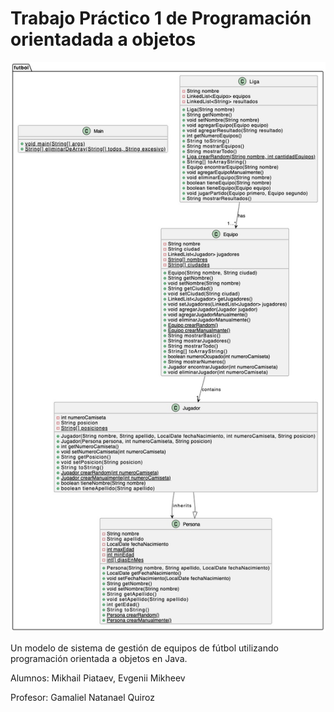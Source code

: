 <!DOCTYPE html>
<html lang="es">
<head>
    <meta charset="UTF-8">
    <meta name="viewport" content="width=device-width, initial-scale=1.0">
</head>
<body>
    <h1>Trabajo Práctico 1 de Programación orientadada a objetos</h1>
    <img src="diagrama_futbol.jpg" alt="Diagrama de clases del sis">
    <p>Un modelo de sistema de gestión de equipos de fútbol utilizando programación orientada a objetos en Java.</p>
    <p>Alumnos: Mikhail Piataev, Evgenii Mikheev</p>
    <p>Profesor: Gamaliel Natanael Quiroz</p>
</body>
</html>
